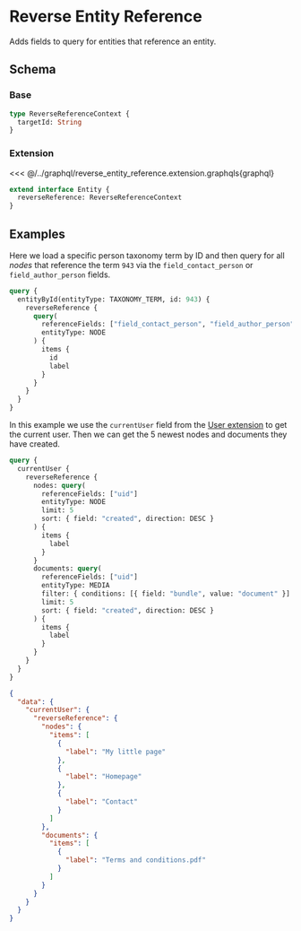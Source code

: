 # Reverse Entity Reference

Adds fields to query for entities that reference an entity.

## Schema

### Base

```graphql
type ReverseReferenceContext {
  targetId: String
}
```

### Extension

<<< @/../graphql/reverse_entity_reference.extension.graphqls{graphql}

```graphql
extend interface Entity {
  reverseReference: ReverseReferenceContext
}
```

## Examples

Here we load a specific person taxonomy term by ID and then query for all _nodes_ that reference the term `943` via the `field_contact_person` or `field_author_person` fields.

```graphql
query {
  entityById(entityType: TAXONOMY_TERM, id: 943) {
    reverseReference {
      query(
        referenceFields: ["field_contact_person", "field_author_person"]
        entityType: NODE
      ) {
        items {
          id
          label
        }
      }
    }
  }
}
```

In this example we use the `currentUser` field from the [User extension](/schema-extensions/user) to get the current user.
Then we can get the 5 newest nodes and documents they have created.

```graphql
query {
  currentUser {
    reverseReference {
      nodes: query(
        referenceFields: ["uid"]
        entityType: NODE
        limit: 5
        sort: { field: "created", direction: DESC }
      ) {
        items {
          label
        }
      }
      documents: query(
        referenceFields: ["uid"]
        entityType: MEDIA
        filter: { conditions: [{ field: "bundle", value: "document" }] }
        limit: 5
        sort: { field: "created", direction: DESC }
      ) {
        items {
          label
        }
      }
    }
  }
}
```

```json
{
  "data": {
    "currentUser": {
      "reverseReference": {
        "nodes": {
          "items": [
            {
              "label": "My little page"
            },
            {
              "label": "Homepage"
            },
            {
              "label": "Contact"
            }
          ]
        },
        "documents": {
          "items": [
            {
              "label": "Terms and conditions.pdf"
            }
          ]
        }
      }
    }
  }
}
```
